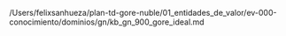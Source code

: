 /Users/felixsanhueza/plan-td-gore-nuble/01_entidades_de_valor/ev-000-conocimiento/dominios/gn/kb_gn_900_gore_ideal.md